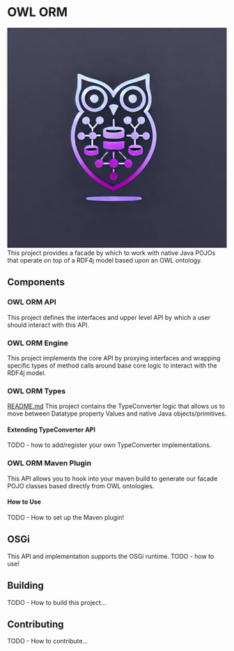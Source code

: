 # OWL ORM
![OWL ORM Logo](owl-orm.png)
This project provides a facade by which to work with native Java POJOs that operate on top of a RDF4j model based
upon an OWL ontology.

## Components

### OWL ORM API

This project defines the interfaces and upper level API by which a user should interact with this API.

### OWL ORM Engine

This project implements the core API by proxying interfaces and wrapping specific types of method calls around
base core logic to interact with the RDF4j model.

### OWL ORM Types
[README.md](README.md)
This project contains the TypeConverter logic that allows us to move between Datatype property Values and native
Java objects/primitives.

#### Extending TypeConverter API

TODO - how to add/register your own TypeConverter implementations.

### OWL ORM Maven Plugin

This API allows you to hook into your maven build to generate our facade POJO classes based directly from OWL 
ontologies.

#### How to Use

TODO - How to set up the Maven plugin!

## OSGi 

This API and implementation supports the OSGi runtime. TODO - how to use!

## Building

TODO - How to build this project...

## Contributing

TODO - How to contribute...
